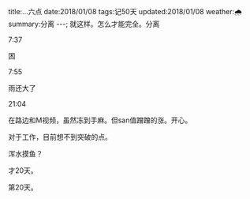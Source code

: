 title:…六点
date:2018/01/08
tags:记50天
updated:2018/01/08
weather:🌧
summary:分离
---;
就这样。怎么才能完全。分离

7:37

困

7:55

雨还大了

21:04

在路边和M视频，虽然冻到手麻。但san值蹭蹭的涨。开心。

对于工作，目前想不到突破的点。

浑水摸鱼？

才20天。

第20天。

 
